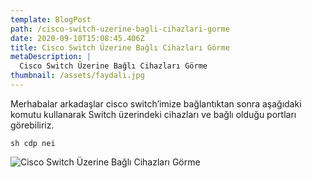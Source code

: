```yaml
---
template: BlogPost
path: /cisco-switch-uzerine-bagli-cihazlari-gorme
date: 2020-09-10T15:08:45.406Z
title: Cisco Switch Üzerine Bağlı Cihazları Görme
metaDescription: |
  Cisco Switch Üzerine Bağlı Cihazları Görme
thumbnail: /assets/faydali.jpg
---
```

Merhabalar arkadaşlar cisco switch’imize bağlantıktan sonra aşağıdaki komutu kullanarak Switch üzerindeki cihazları ve bağlı olduğu portları görebiliriz.

```
sh cdp nei

```



![Cisco Switch Üzerine Bağlı Cihazları Görme](/assets/cisco-cdp.jpg)

